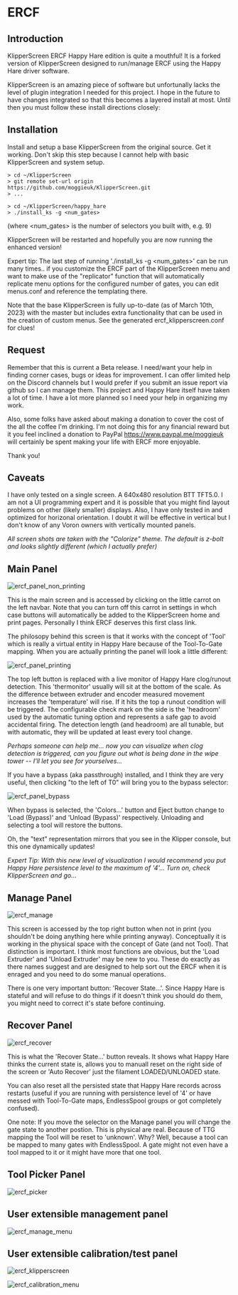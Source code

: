 # ERCF

## Introduction
KlipperScreen ERCF Happy Hare edition is quite a mouthful!  It is a forked version of KlipperScreen designed to run/manage ERCF using the Happy Hare driver software.

KlipperScreen is an amazing piece of software but unfortunally lacks the level of plugin integration I needed for this project.  I hope in the future to have changes integrated so that this becomes a layered install at most.  Until then you must follow these install directions closely:

## Installation
Install and setup a base KlipperScreen from the original source. Get it working. Don't skip this step because I cannot help with basic KlipperScreen and system setup.

    > cd ~/KlipperScreen
    > git remote set-url origin https://github.com/moggieuk/KlipperScreen.git
    > ...
   
    > cd ~/KlipperScreen/happy_hare
    > ./install_ks -g <num_gates>
   
(where <num_gates> is the number of selectors you built with, e.g. 9)
   
KlipperScreen will be restarted and hopefully you are now running the enhanced version!

Expert tip: The last step of running './install_ks -g <num_gates>' can be run many times.. if you customize the ERCF part of the KlipperScreen menu and want to make use of the "replicator" function that will automatically replicate menu options for the configured number of gates, you can edit menus.conf and reference the templating there.

Note that the base KlipperScreen is fully up-to-date (as of March 10th, 2023) with the master but includes extra functionality that can be used in the creation of custom menus.  See the generated ercf_klipperscreen.conf for clues!

## Request
Remember that this is current a Beta release.  I need/want your help in finding corner cases, bugs or ideas for improvement.  I can offer limited help on the Discord channels but I would prefer if you submit an issue report via github so I can manage them.  This project and Happy Hare itself have taken a lot of time. I have a lot more planned so I need your help in organizing my work.

Also, some folks have asked about making a donation to cover the cost of the all the coffee I'm drinking.  I'm not doing this for any financial reward but it you feel inclined a donation to PayPal https://www.paypal.me/moggieuk will certainly be spent making your life with ERCF more enjoyable.

Thank you!

## Caveats
I have only tested on a single screen.  A 640x480 resolution BTT TFT5.0.   I am not a UI programming expert and it is possible that you might find layout problems on other (likely smaller) displays.  Also, I have only tested in and optimized for horizonal orientation.  I doubt it will be effective in vertical but I don't know of any Voron owners with vertically mounted panels. 

*All screen shots are taken with the "Colorize" theme.  The default is z-bolt and looks slightly different (which I actually prefer)*

## Main Panel

![ercf_panel_non_printing](img/ercf/ercf_main.png)

This is the main screen and is accessed by clicking on the little carrot on the left navbar.   Note that you can turn off this carrot in settings in whch case buttons will automatically be added to the KlipperScreen home and print pages.  Personally I think ERCF deserves this first class link.

The philosopy behind this screen is that it works with the concept of 'Tool' which is really a virtual entity in Happy Hare because of the Tool-To-Gate mapping.  When you are actually printing the panel will look a little different:

![ercf_panel_printing](img/ercf/ercf_main_printing.png)

The top left button is replaced with a live monitor of Happy Hare clog/runout detection.  This 'thermonitor' usually will sit at the bottom of the scale.  As the difference between extruder and encoder measured movement increases the 'temperature' will rise.  If it hits the top a runout condition will be triggered.  The configurable check mark on the side is the 'headroom' used by the automatic tuning option and represents a safe gap to avoid accidental firing.  The detection length (and headroom) are all tunable, but with automatic, they will be updated at least every tool change.

_Perhaps someone can help me... now you can visualize when clog detection is triggered, can you figure out what is being done in the wipe tower -- I'll let you see for yourselves..._

If you have a bypass (aka passthrough) installed, and I think they are very useful, then clicking "to the left of T0" will bring you to the bypass selector:

![ercf_panel_bypass](img/ercf/ercf_main_bypass.png)

When bypass is selected, the 'Colors...' button and Eject button change to 'Load (Bypass)' and 'Unload (Bypass)' respectively.  Unloading and selecting a tool will restore the buttons.

Oh, the "text" representation mirrors that you see in the Klipper console, but this one dynamically updates!

_Expert Tip: With this new level of visualization I would recommend you put Happy Hare persistence level to the maximum of '4'...  Turn on, check KlipperScreen and go..._

## Manage Panel

![ercf_manage](img/ercf/ercf_manage.png)

This screen is accessed by the top right button when not in print (you shouldn't be doing anything here while printing anyway).  Conceptually it is working in the physical space with the concept of Gate (and not Tool).  That distinction is important.   I think most functions are obvious, but the 'Load Extruder' and 'Unload Extruder' may be new to you.  These do exactly as there names suggest and are designed to help sort out the ERCF when it is enraged and you need to do some manual operations.

There is one very important button: 'Recover State...'. Since Happy Hare is stateful and will refuse to do things if it doesn't think you should do them, you might need to correct it's state before continuing.

## Recover Panel

![ercf_recover](img/ercf/ercf_recover.png)

This is what the 'Recover State...' button reveals.  It shows what Happy Hare thinks the current state is, allows you to manuall reset on the right side of the screen or 'Auto Recover' just the filament LOADED/UNLOADED state.

You can also reset all the persisted state that Happy Hare records across restarts (useful if you are running with persistence level of '4' or have messed with Tool-To-Gate maps, EndlessSpool groups or got completely confused).

One note: If you move the selector on the Manage panel you will change the gate state to another postion. This is physical are real.  Because of TTG mapping the Tool will be reset to 'unknown'.  Why?  Well, because a tool can be mapped to many gates with EndlessSpool.  A gate might not even have a tool mapped to it or it might have more that one tool.

## Tool Picker Panel

![ercf_picker](img/ercf/ercf_picker.png)


## User extensible management panel

![ercf_manage_menu](img/ercf/ercf_user_manage_menu.png)

## User extensible calibration/test panel

![ercf_klipperscreen](img/ercf/klipperscreen_config.png)

![ercf_calibration_menu](img/ercf/ercf_user_calibration_menu.png)

